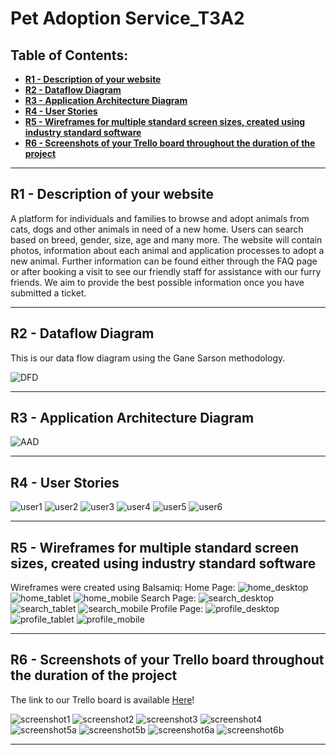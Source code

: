 # **Pet Adoption Service_T3A2** <!-- omit in toc -->
## **Table of Contents:** <!-- omit in toc -->
- [**R1 - Description of your website**](#r1---description-of-your-website)
- [**R2 - Dataflow Diagram**](#r2---dataflow-diagram)
- [**R3 - Application Architecture Diagram**](#r3---application-architecture-diagram)
- [**R4 - User Stories**](#r4---user-stories)
- [**R5 - Wireframes for multiple standard screen sizes, created using industry standard software**](#r5---wireframes-for-multiple-standard-screen-sizes-created-using-industry-standard-software)
- [**R6 - Screenshots of your Trello board throughout the duration of the project**](#r6---screenshots-of-your-trello-board-throughout-the-duration-of-the-project)

---

## **R1 - Description of your website**
A platform for individuals and families to browse and adopt animals from cats, dogs and other animals in need of a new home. Users can search based on breed, gender, size, age and many more. The website will contain photos, information about each animal and application processes to adopt a new animal.
Further information can be found either through the FAQ page or after booking a visit to see our friendly staff for assistance with our furry friends. We aim to provide the best possible information once you have submitted a ticket.

---
## **R2 - Dataflow Diagram**
This is our data flow diagram using the Gane Sarson methodology.

![DFD](Images/DFD.png)

---
## **R3 - Application Architecture Diagram**

![AAD](/Images/AAD.png)

---
## **R4 - User Stories**

![user1](/Images/user1.png)
![user2](/Images/user2.png)
![user3](/Images/user3.png)
![user4](/Images/user4.png)
![user5](/Images/user5.png)
![user6](/Images/user6.png)

---
## **R5 - Wireframes for multiple standard screen sizes, created using industry standard software**

Wireframes were created using Balsamiq:
Home Page:
![home_desktop](/Images/Home_Desktop.png)
![home_tablet](/Images/Home_Mobile.png)
![home_mobile](/Images/Home_Tablet.png)
Search Page:
![search_desktop](/Images/Search_page_Desktop.png)
![search_tablet](/Images/Search_page_Tablet.png)
![search_mobile](/Images/Search_page_Mobile.png)
Profile Page:
![profile_desktop](/Images/Profile_Desktop.png)
![profile_tablet](/Images/Profile_Tablet.png)
![profile_mobile](/Images/Profile_Mobile.png)

---
## **R6 - Screenshots of your Trello board throughout the duration of the project**

The link to our Trello board is available [Here](https://trello.com/b/XB2z1h7g
)!

![screenshot1](Images/Screenshot1.png)
![screenshot2](Images/Screenshot2.png)
![screenshot3](Images/Screenshot3.png)
![screenshot4](Images/Screenshot4.png)
![screenshot5a](Images/Screenshot5a.png)
![screenshot5b](Images/Screenshot5b.png)
![screenshot6a](Images/Screenshot6a.png)
![screenshot6b](Images/Screenshot6b.png)

---
